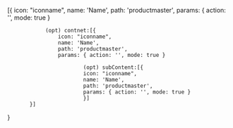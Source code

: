 [{
        icon: "iconname",
            name: 'Name',
            path: 'productmaster',
            params: { action: '', mode: true }
            
                (opt) contnet:[{
                    icon: "iconname",
                    name: 'Name',
                    path: 'productmaster',
                    params: { action: '', mode: true }
            
                            (opt) subContent:[{
                            icon: "iconname",
                            name: 'Name',
                            path: 'productmaster',
                            params: { action: '', mode: true }
                            }]
           }]
}
